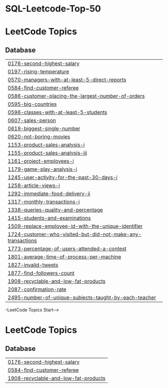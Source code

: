 # SQL-Leetcode-Top-50
<!---LeetCode Topics Start-->
# LeetCode Topics
## Database
|  |
| ------- |
| [0176-second-highest-salary](https://github.com/Manoj18121812/SQL-Leetcode-Top-50/tree/master/0176-second-highest-salary) |
| [0197-rising-temperature](https://github.com/Manoj18121812/SQL-Leetcode-Top-50/tree/master/0197-rising-temperature) |
| [0570-managers-with-at-least-5-direct-reports](https://github.com/Manoj18121812/SQL-Leetcode-Top-50/tree/master/0570-managers-with-at-least-5-direct-reports) |
| [0584-find-customer-referee](https://github.com/Manoj18121812/SQL-Leetcode-Top-50/tree/master/0584-find-customer-referee) |
| [0586-customer-placing-the-largest-number-of-orders](https://github.com/Manoj18121812/SQL-Leetcode-Top-50/tree/master/0586-customer-placing-the-largest-number-of-orders) |
| [0595-big-countries](https://github.com/Manoj18121812/SQL-Leetcode-Top-50/tree/master/0595-big-countries) |
| [0596-classes-with-at-least-5-students](https://github.com/Manoj18121812/SQL-Leetcode-Top-50/tree/master/0596-classes-with-at-least-5-students) |
| [0607-sales-person](https://github.com/Manoj18121812/SQL-Leetcode-Top-50/tree/master/0607-sales-person) |
| [0619-biggest-single-number](https://github.com/Manoj18121812/SQL-Leetcode-Top-50/tree/master/0619-biggest-single-number) |
| [0620-not-boring-movies](https://github.com/Manoj18121812/SQL-Leetcode-Top-50/tree/master/0620-not-boring-movies) |
| [1153-product-sales-analysis-i](https://github.com/Manoj18121812/SQL-Leetcode-Top-50/tree/master/1153-product-sales-analysis-i) |
| [1155-product-sales-analysis-iii](https://github.com/Manoj18121812/SQL-Leetcode-Top-50/tree/master/1155-product-sales-analysis-iii) |
| [1161-project-employees-i](https://github.com/Manoj18121812/SQL-Leetcode-Top-50/tree/master/1161-project-employees-i) |
| [1179-game-play-analysis-i](https://github.com/Manoj18121812/SQL-Leetcode-Top-50/tree/master/1179-game-play-analysis-i) |
| [1245-user-activity-for-the-past-30-days-i](https://github.com/Manoj18121812/SQL-Leetcode-Top-50/tree/master/1245-user-activity-for-the-past-30-days-i) |
| [1258-article-views-i](https://github.com/Manoj18121812/SQL-Leetcode-Top-50/tree/master/1258-article-views-i) |
| [1292-immediate-food-delivery-ii](https://github.com/Manoj18121812/SQL-Leetcode-Top-50/tree/master/1292-immediate-food-delivery-ii) |
| [1317-monthly-transactions-i](https://github.com/Manoj18121812/SQL-Leetcode-Top-50/tree/master/1317-monthly-transactions-i) |
| [1338-queries-quality-and-percentage](https://github.com/Manoj18121812/SQL-Leetcode-Top-50/tree/master/1338-queries-quality-and-percentage) |
| [1415-students-and-examinations](https://github.com/Manoj18121812/SQL-Leetcode-Top-50/tree/master/1415-students-and-examinations) |
| [1509-replace-employee-id-with-the-unique-identifier](https://github.com/Manoj18121812/SQL-Leetcode-Top-50/tree/master/1509-replace-employee-id-with-the-unique-identifier) |
| [1724-customer-who-visited-but-did-not-make-any-transactions](https://github.com/Manoj18121812/SQL-Leetcode-Top-50/tree/master/1724-customer-who-visited-but-did-not-make-any-transactions) |
| [1773-percentage-of-users-attended-a-contest](https://github.com/Manoj18121812/SQL-Leetcode-Top-50/tree/master/1773-percentage-of-users-attended-a-contest) |
| [1801-average-time-of-process-per-machine](https://github.com/Manoj18121812/SQL-Leetcode-Top-50/tree/master/1801-average-time-of-process-per-machine) |
| [1827-invalid-tweets](https://github.com/Manoj18121812/SQL-Leetcode-Top-50/tree/master/1827-invalid-tweets) |
| [1877-find-followers-count](https://github.com/Manoj18121812/SQL-Leetcode-Top-50/tree/master/1877-find-followers-count) |
| [1908-recyclable-and-low-fat-products](https://github.com/Manoj18121812/SQL-Leetcode-Top-50/tree/master/1908-recyclable-and-low-fat-products) |
| [2087-confirmation-rate](https://github.com/Manoj18121812/SQL-Leetcode-Top-50/tree/master/2087-confirmation-rate) |
| [2495-number-of-unique-subjects-taught-by-each-teacher](https://github.com/Manoj18121812/SQL-Leetcode-Top-50/tree/master/2495-number-of-unique-subjects-taught-by-each-teacher) |
<!---LeetCode Topics End-->-LeetCode Topics Start-->
# LeetCode Topics
## Database
|  |
| ------- |
| [0176-second-highest-salary](https://github.com/Manoj18121812/SQL-Leetcode-Top-50/tree/master/0176-second-highest-salary) |
| [0584-find-customer-referee](https://github.com/Manoj18121812/SQL-Leetcode-Top-50/tree/master/0584-find-customer-referee) |
| [1908-recyclable-and-low-fat-products](https://github.com/Manoj18121812/SQL-Leetcode-Top-50/tree/master/1908-recyclable-and-low-fat-products) |
